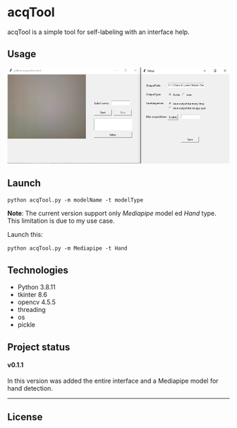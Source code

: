 # acqTool
acqTool is a simple tool for self-labeling with an interface help.

## Usage

![acqTool Interface](./images/acqToolPic.PNG)

## Launch
```
python acqTool.py -m modelName -t modelType
```
__Note__: The current version support only _Mediapipe_ model ed _Hand_ type. This limitation is due to my use case. 

Launch this:
```
python acqTool.py -m Mediapipe -t Hand
```

## Technologies
- Python 3.8.11
- tkinter 8.6
- opencv 4.5.5
- threading
- os
- pickle

## Project status 
#### v0.1.1
In this version was added the entire interface and a Mediapipe model for hand detection.
___

## License
